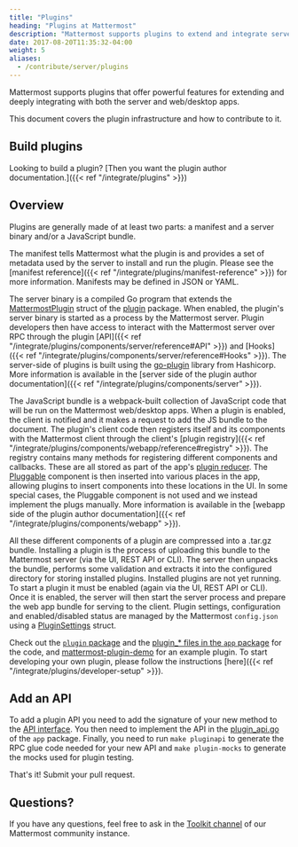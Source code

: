 ```yaml
---
title: "Plugins"
heading: "Plugins at Mattermost"
description: "Mattermost supports plugins to extend and integrate server and web/desktop apps. Learn about our plugin infrastructure and how to contribute."
date: 2017-08-20T11:35:32-04:00
weight: 5
aliases:
  - /contribute/server/plugins
---
```


Mattermost supports plugins that offer powerful features for extending and deeply integrating with both the server and web/desktop apps.

This document covers the plugin infrastructure and how to contribute to it.

## Build plugins

Looking to build a plugin? [Then you want the plugin author documentation.]({{< ref "/integrate/plugins" >}})

## Overview

Plugins are generally made of at least two parts: a manifest and a server binary and/or a JavaScript bundle.

The manifest tells Mattermost what the plugin is and provides a set of metadata used by the server to install and run the plugin. Please see the [manifest reference]({{< ref "/integrate/plugins/manifest-reference" >}}) for more information. Manifests may be defined in JSON or YAML.

The server binary is a compiled Go program that extends the [MattermostPlugin](https://godoc.org/github.com/mattermost/mattermost-server/v6/plugin#MattermostPlugin) struct of the [plugin](https://godoc.org/github.com/mattermost/mattermost-server/v6/plugin) package. When enabled, the plugin's server binary is started as a process by the Mattermost server. Plugin developers then have access to interact with the Mattermost server over RPC through the plugin [API]({{< ref "/integrate/plugins/components/server/reference#API" >}}) and [Hooks]({{< ref "/integrate/plugins/components/server/reference#Hooks" >}}). The server-side of plugins is built using the [go-plugin](https://github.com/hashicorp/go-plugin) library from Hashicorp. More information is available in the [server side of the plugin author documentation]({{< ref "/integrate/plugins/components/server" >}}).

The JavaScript bundle is a webpack-built collection of JavaScript code that will be run on the Mattermost web/desktop apps. When a plugin is enabled, the client is notified and it makes a request to add the JS bundle to the document. The plugin's client code then registers itself and its components with the Mattermost client through the client's [plugin registry]({{< ref "/integrate/plugins/components/webapp/reference#registry" >}}). The registry contains many methods for registering different components and callbacks. These are all stored as part of the app's [plugin reducer](https://github.com/mattermost/mattermost-webapp/blob/master/reducers/plugins/index.ts). The [Pluggable](https://github.com/mattermost/mattermost-webapp/tree/master/plugins/pluggable) component is then inserted into various places in the app, allowing plugins to insert components into these locations in the UI. In some special cases, the Pluggable component is not used and we instead implement the plugs manually. More information is available in the [webapp side of the plugin author documentation]({{< ref "/integrate/plugins/components/webapp" >}}).

All these different components of a plugin are compressed into a .tar.gz bundle. Installing a plugin is the process of uploading this bundle to the Mattermost server (via the UI, REST API or CLI). The server then unpacks the bundle, performs some validation and extracts it into the configured directory for storing installed plugins. Installed plugins are not yet running. To start a plugin it must be enabled (again via the UI, REST API or CLI). Once it is enabled, the server will then start the server process and prepare the web app bundle for serving to the client. Plugin settings, configuration and enabled/disabled status are managed by the Mattermost `config.json` using a [PluginSettings](https://godoc.org/github.com/mattermost/mattermost-server/v6/model#PluginSettings) struct.

Check out the [`plugin` package](https://github.com/mattermost/mattermost-server/tree/master/plugin) and the [plugin_* files in the `app` package](https://github.com/mattermost/mattermost-server/tree/master/app) for the code, and [mattermost-plugin-demo](https://github.com/mattermost/mattermost-plugin-demo) for an example plugin. To start developing your own plugin, please follow the instructions [here]({{< ref "/integrate/plugins/developer-setup" >}}).

## Add an API

To add a plugin API you need to add the signature of your new method to the [API interface](https://github.com/mattermost/mattermost-server/blob/master/plugin/api.go). You then need to implement the API in the [plugin_api.go](https://github.com/mattermost/mattermost-server/blob/master/app/plugin_api.go) of the `app` package. Finally, you need to run `make pluginapi` to generate the RPC glue code needed for your new API and `make plugin-mocks` to generate the mocks used for plugin testing.

That's it! Submit your pull request.

## Questions?

If you have any questions, feel free to ask in the [Toolkit channel](https://community.mattermost.com/core/channels/developer-toolkit) of our Mattermost community instance.

